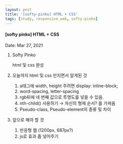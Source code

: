 ```yaml
---
layout: post
title: '[softy-pinko] HTML + CSS'
tags: [study, responsive_web, softy-pinko]
---
```


#### [softy pinko] HTML + CSS

Date: Mar 27, 2021

1. Softy Pinko

   html 및 css 완성

2. 오늘까지 html 및 css 만지면서 알게된 것

   1. a태그에 width, height 주려면 display: inline-block;
   2. word-spacing, letter-spacing
   3. rgb뒤에 네 번째 값으로 투명도를 넣을 수 있음.
   4. nth-child() 사용하기 → 자신의 형제 순서? 를 가져옴
   5. Pseudo-class, Pseudo-element의 종류 및 차이

3. 앞으로 해야 할 것

   1. 반응형 웹 (1200px, 687px?)
   2. js로 효과 좀 넣어주기
